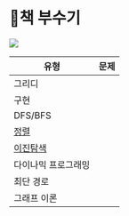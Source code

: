 # 📘책 부수기
<img src = "https://images.velog.io/images/seochan99/post/49fc186a-828c-4e90-a5a5-a4b0cba8c1ce/800x0.jpeg"/>

유형 | 문제 
---- | ---- 
그리디 |  
구현 |  
DFS/BFS |   
[정렬](https://www.notion.so/pdg0526/7dc818f6220b4c7b8a2923de4cacb077) |  
[이진탐색](https://www.notion.so/pdg0526/f695134f50fa488196ea2a90417f847c) |  
다이나믹 프로그래밍 |  
최단 경로 |   
그래프 이론 |  

